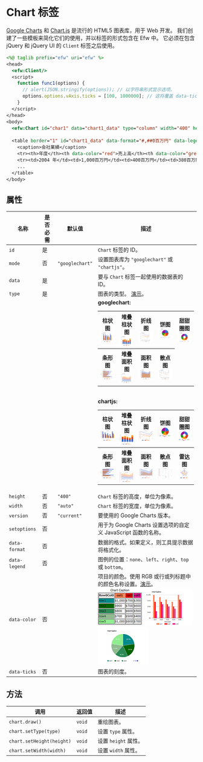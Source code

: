 # Chart 标签

[Google Charts](https://developers.google.com/chart/) 和 [Chart.js](https://www.chartjs.org/) 是流行的 HTML5 图表库，用于 Web 开发。 我们创建了一些模板来简化它们的使用，并以标签的形式包含在 Efw 中。 它必须在包含 jQuery 和 jQuery UI 的 `Client` 标签之后使用。

```jsp
<%@ taglib prefix="efw" uri="efw" %>
<head>
  <efw:Client/>
  <script>
    function func1(options) {
      // alert(JSON.stringify(options)); // 以字符串形式显示选项。
      options.options.vAxis.ticks = [100, 1000000]; // 这将覆盖 data-ticks 属性
    }
  </script>
</head>
<body>
  <efw:Chart id="char1" data="chart1_data" type="column" width="400" height="250" version="45.2" setoptions="func1" /> // 或 efw:chart, efw:CHART

  <table border="1" id="chart1_data" data-format="#,##0百万円" data-legend="bottom" data-ticks="100,1000000">
    <caption>会社業績</caption>
    <tr><th>年度</th><th data-color="red">売上高</th><th data-color="green">営業利益</th><th data-color="blue">経常利益</th></tr>
    <tr><td>2004 年</td><td>1,000百万円</td><td>400百万円</td><td>380百万円</td></tr>
    ...
  </table>
</body>
```

## 属性

| 名称 | 是否必需 | 默认值 | 描述 |
|---|---|---|---|
| `id` | 是 |  | `Chart` 标签的 ID。 |
| `mode` | 否 | `"googlechart"` | 设置图表库为 `"googlechart"` 或 `"chartjs"`。 |
| `data` | 是 |  | 要与 `Chart` 标签一起使用的数据表的 ID。 |
| `type` | 是 |  | 图表的类型。 [演示](https://efwgrp.github.io/efw4_chart/chartSampleTypes.html)。 |
|  |  |  | **googlechart:**<br><table><tr><th>柱状图<br>![Column Chart](../img/chart/gl_column.png)</th><th>堆叠柱状图<br>![Stacked Column Chart](../img/chart/gl_stackedcolumn.png)</th><th>折线图<br>![Line Chart](../img/chart/gl_line.png)</th><th>饼图<br>![Pie Chart](../img/chart/gl_pie.png)</th><th>甜甜圈图<br>![Donut Chart](../img/chart/gl_donut.png)</th></tr><tr><th>条形图<br>![Bar Chart](../img/chart/gl_bar.png)</th><th>堆叠面积图<br>![Stacked Area Chart](../img/chart/gl_stackedarea.png)</th><th>面积图<br>![Area Chart](../img/chart/gl_area.png)</th><th>散点图<br>![Scatter Chart](../img/chart/gl_scatter.png)</th></tr></table><br>**chartjs:**<br><table><tr><th>柱状图<br>![Column Chart](../img/chart/js_column.png)</th><th>堆叠柱状图<br>![Stacked Column Chart](../img/chart/js_stackedcolumn.png)</th><th>折线图<br>![Line Chart](../img/chart/js_line.png)</th><th>饼图<br>![Pie Chart](../img/chart/js_pie.png)</th><th>甜甜圈图<br>![Donut Chart](../img/chart/js_donut.png)</th></tr><tr><th>条形图<br>![Bar Chart](../img/chart/js_bar.png)</th><th>堆叠面积图<br>![Stacked Area Chart](../img/chart/js_stackedarea.png)</th><th>面积图<br>![Area Chart](../img/chart/js_area.png)</th><th>散点图<br>![Scatter Chart](../img/chart/js_scatter.png)</th><th>雷达图<br>![Radar Chart](../img/chart/js_radar.png)</th></tr></table> |
| `height` | 否 | `"400"` | `Chart` 标签的高度，单位为像素。 |
| `width` | 否 | `"auto"` | `Chart` 标签的宽度，单位为像素。 |
| `version` | 否 | `"current"` | 要使用的 Google Charts 版本。 |
| `setoptions` | 否 |  | 用于为 Google Charts 设置选项的自定义 JavaScript 函数的名称。 |
| `data-format` | 否 |  | 数据的格式。如果定义，则工具提示数据将格式化。 |
| `data-legend` | 否 |  | 图例的位置：`none`、`left`、`right`、`top` 或 `bottom`。 |
| `data-color` | 否 |  | 项目的颜色。使用 RGB 或行或列标题中的颜色名称设置。[演示](https://efwgrp.github.io/efw4_chart/chartSampleColors.html)。<br>![Data Table](../img/chart/table.png)![Chart 1](../img/chart/chart1.png)![Chart 2](../img/chart/chart2.png) |
| `data-ticks` | 否 |  | 图表的刻度。 |

## 方法

| 调用 | 返回值 | 描述 |
|---|---|---|
| `chart.draw()` | `void` | 重绘图表。 |
| `chart.setType(type)` | `void` | 设置 `type` 属性。 |
| `chart.setHeight(height)` | `void` | 设置 `height` 属性。 |
| `chart.setWidth(width)` | `void` | 设置 `width` 属性。 |